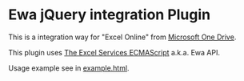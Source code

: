 # Ewa jQuery integration Plugin

This is a integration way for "Excel Online" from [Microsoft One Drive](https://onedrive.live.com).

This plugin uses [The Excel Services ECMAScript](http://msdn.microsoft.com/en-us/library/ee589018.aspx) a.k.a. Ewa API.

Usage example see in [example.html](example.html).


